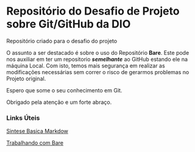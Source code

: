 # Repositório do Desafio de Projeto sobre Git/GitHub da DIO
Repositório criado para o desafio do projeto

O assunto a ser destacado é sobre o uso do Repositório **Bare**. Este pode nos auxiliar em ter um repositorio ***semelhante*** ao GitHub estando ele na máquina Local.
Com isto, temos mais segurança em realizar as modificações necessárias sem correr o risco de gerarmos problemas no Projeto original. 

Espero que some o seu conhecimento em Git. 

Obrigado pela atenção e um forte abraço.

### Links Úteis
[Sintese Basica Markdow](https://www.markdownguide.org/basic-syntax/)

[Trabalhando com Bare](https://www.geeksforgeeks.org/working-with-git-repositories/)
